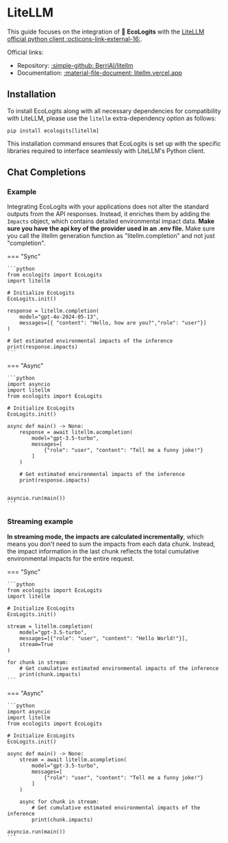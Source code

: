 # LiteLLM

This guide focuses on the integration of :seedling: **EcoLogits** with the [LiteLLM official python client :octicons-link-external-16:](https://github.com/BerriAI/litellm).

Official links:

* Repository: [:simple-github: BerriAI/litellm](https://github.com/BerriAI/litellm)
* Documentation: [:material-file-document: litellm.vercel.app](https://litellm.vercel.app/docs/#litellm-python-sdk)


## Installation

To install EcoLogits along with all necessary dependencies for compatibility with LiteLLM, please use the `litellm` extra-dependency option as follows:

```shell
pip install ecologits[litellm]
```

This installation command ensures that EcoLogits is set up with the specific libraries required to interface seamlessly with LiteLLM's Python client.


## Chat Completions

### Example

Integrating EcoLogits with your applications does not alter the standard outputs from the API responses. Instead, it enriches them by adding the `Impacts` object, which contains detailed environmental impact data. **Make sure you have the api key of the provider used in an .env file.** Make sure you call the litellm generation function as "litellm.completion" and not just "completion".

=== "Sync"

    ```python
    from ecologits import EcoLogits
    import litellm
    
    # Initialize EcoLogits
    EcoLogits.init()
    
    response = litellm.completion(
        model="gpt-4o-2024-05-13",
        messages=[{ "content": "Hello, how are you?","role": "user"}]
    )
    
    # Get estimated environmental impacts of the inference
    print(response.impacts)
    ```

=== "Async"

    ```python
    import asyncio
    import litellm
    from ecologits import EcoLogits
    
    # Initialize EcoLogits
    EcoLogits.init()
    
    async def main() -> None:
        response = await litellm.acompletion(
            model="gpt-3.5-turbo",
            messages=[
                {"role": "user", "content": "Tell me a funny joke!"}
            ]
        )
        
        # Get estimated environmental impacts of the inference
        print(response.impacts)
    
    
    asyncio.run(main())
    ```

### Streaming example

**In streaming mode, the impacts are calculated incrementally**, which means you don't need to sum the impacts from each data chunk. Instead, the impact information in the last chunk reflects the total cumulative environmental impacts for the entire request.

=== "Sync" 

    ```python
    from ecologits import EcoLogits
    import litellm
    
    # Initialize EcoLogits
    EcoLogits.init()
    
    stream = litellm.completion(
        model="gpt-3.5-turbo",
        messages=[{"role": "user", "content": "Hello World!"}],
        stream=True
    )
    
    for chunk in stream:
        # Get cumulative estimated environmental impacts of the inference
        print(chunk.impacts)
    ```

=== "Async"

    ```python
    import asyncio
    import litellm
    from ecologits import EcoLogits
    
    # Initialize EcoLogits
    EcoLogits.init()
    
    async def main() -> None:
        stream = await litellm.acompletion(
            model="gpt-3.5-turbo",
            messages=[
                {"role": "user", "content": "Tell me a funny joke!"}
            ]
        )
        
        async for chunk in stream:
            # Get cumulative estimated environmental impacts of the inference
            print(chunk.impacts)
    
    asyncio.run(main())
    ```
